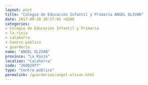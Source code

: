 ```yaml
---
layout: post
title: "Colegio de Educación Infantil y Primaria ANGEL OLIVAN"
date: 2017-09-20 20:57:05 +0200
categories:
- Colegio de Educación Infantil y Primaria
- la-rioja
- calahorra
- Centro público
- guarderia
name: "ANGEL OLIVAN"
province: "La Rioja"
location: "Calahorra"
code: "26002977"
type: "Centro público"
permalink: /guarderias/angel-olivan.html
---
```

